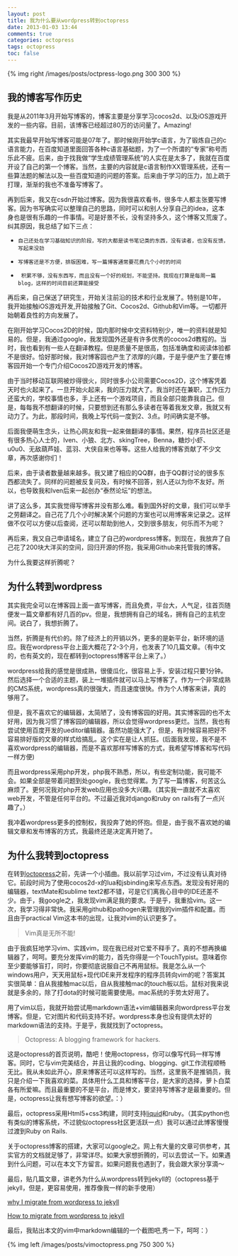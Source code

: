 ```yaml
---
layout: post
title: 我为什么要从wordpress转到octopress
date: 2013-01-03 13:44
comments: true
categories: octopress
tags: octopress
toc: false
---
```

{% img right /images/posts/octpress-logo.png 300 300 %}

## 我的博客写作历史

我是从2011年3月开始写博客的，博客主要是分享学习cocos2d、以及iOS游戏开发的一些内容。目前，该博客已经超过80万的访问量了。Amazing!

其实我最早开始写博客可能是07年了。那时候刚开始学c语言，为了锻炼自己的c语言能力，在百度知道里面回答各种c语言基础题，为了一个所谓的“专家”称号而乐此不疲。后来，由于找我做“学生成绩管理系统”的人实在是太多了，我就在百度开设了自己的第一个博客。当然，主要的内容就是c语言制作XX管理系统，还有一些算法题的解法以及一些百度知道的问题的答案。后来由于学习的压力，加上疏于打理，渐渐的我也不准备写博客了。

再到后来，我又在csdn开始过博客。因为我很喜欢看书，很多牛人都主张要写博客。因为书写确实可以整理自己的思路，同时可以和别人分享自己的idea，这本身也是很有乐趣的一件事情。可是好景不长，没有坚持多久，这个博客又荒废了。纠其原因，我总结了如下三点：

-     自己还处在学习基础知识的阶段，写的大都是读书笔记类的东西，没有读者，也没有反馈，写起来没劲

-     写博客还是不方便，排版困难，写一篇博客通常要花费几个小时的时间

-      积累不够，没有东西写，而且没有一个好的规划，不能坚持。我现在打算是每周一篇blog，这样的时间目前还算能接受

<!-- more -->

再后来，自己保送了研究生，开始关注前沿的技术和行业发展了。特别是10年，我开始接触iOS游戏开发,开始接触了Git、Cocos2d、Github和Vim等。一切都开始朝着良性的方向发展了。

在刚开始学习Cocos2D的时候，国内那时候中文资料特别少，唯一的资料就是知易的。但是，我通过google，我发现国外还是有许多优秀的cocos2d教程的。当时，我也看到有一些人在翻译教程。但是质量不是很高，包括准确度和阅读体验都不是很好。恰好那时候，我对博客园也产生了浓厚的兴趣，于是乎便产生了要在博客园开始一个专门介绍Cocos2D游戏开发的博客。

由于当时移动互联网被炒得很火，同时很多小公司需要Cocos2D，这个博客凭着天时也火起来了。一旦开始火起来，我的压力就大了。我当时还在兼职，工作压力还蛮大的，学校事情也多，手上还有一个游戏项目，而且全部只能靠我自己。但是，每每我不想翻译的时候，只要想到还有那么多读者在等着我发文章，我就又有动力了。为此，那段时间，我晚上写代码一度到2、3点。时间确实是不够。

后面我便萌生念头，让热心网友和我一起来做翻译的事情。果然，程序员社区还是有很多热心人士的，Iven、小狼、北方、skingTree，Benna，糖炒小虾、u0u0、无敌葫芦娃、蓝羽、大侠自来也等等。这些人给我的博客贡献了不少文章，再次感谢你们！

后来，由于读者数量越来越多。我又建了相应的QQ群，由于QQ群讨论的很多东西都流失了。同样的问题被反复问及，有时候不回答，别人还以为你不友好。所以，也导致我和Iven后来一起创办“泰然论坛”的想法。

讲了这么多，其实我觉得写博客并没有那么难。看到国外好的文章，我们可以举手之劳翻译之。自己花了几个小时解决某个问题的方案也可以用博客来记录之。这样做不仅可以方便以后查阅，还可以帮助到他人，交到很多朋友，何乐而不为呢？

再后来，我又自己申请域名，建立了自己的wordpress博客。到现在，我放弃了自己花了200块大洋买的空间，回归开源的怀抱，我采用Github来托管我的博客。

为什么我要这样折腾呢？

## 为什么转到wordpress

其实我完全可以在博客园上面一直写博客，而且免费，平台大，人气足，往首页随便发一篇文章都有好几百的pv。但是，我想拥有自己的域名，拥有自己的主机空间。说白了，我想折腾了。

当然，折腾是有代价的。除了经济上的开销以外，更多的是新平台，新环境的适应。我在wordpress平台上面大概花了2-3个月，也发表了10几篇文章。（有中文的，也有英文的，现在都转到octopress博客平台上来了。）

wordpress给我的感觉是很成熟，很傻瓜化，很容易上手，安装过程只要1分钟。然后选择一个合适的主题，装上一堆插件就可以马上写博客了。作为一个非常成熟的CMS系统，wordpress真的很强大，而且速度很快。作为个人博客来讲，真的够用了。

但是，我不喜欢它的编辑器，太简陋了，没有博客园的好用。其实博客园的也不太好用，因为我习惯了博客园的编辑器，所以会觉得wordpress更烂。当然，我也有尝试使用百度开发的ueditor编辑器。虽然功能强大了，但是，有时候容易把好不容易排好版的文章的样式给搞乱。这个实在是让人抓狂。(后面我发现，我不是不喜欢wordpress的编辑器，而是不喜欢那样写博客的方式，我希望写博客和写代码一样方便)

而且wordpress采用php开发，php我不熟悉，所以，有些定制功能，我可能不会。如果全部是带着问题到处google，我也觉得累。为了写一篇博客，何苦这么麻烦了。更何况我对php开发web应用也没多大兴趣。（其实我一直就不太喜欢web开发，不管是任何平台的。不过最近我对django和ruby
on rails有了一点兴趣了。）

我冲着wordpress更多的控制权，我投奔了她的怀抱。但是，由于我不喜欢她的编辑文章和发布博客的方式，我最终还是决定离开她了。

## 为什么我转到octopress

在转到[octopress](http://octopress.org/)之前，先讲一个小插曲。我以前学习过vim，不过没有认真对待它。前段时间为了使用cocos2d-x的lua和jsbinding来写点东西。发现没有好用的编辑器，textMate和sublime text2都不错，可是它们离我心目中的IDE还差不少。由于，我google之，我发现vim满足我的要求。于是乎，我重拾vim。这一次，我学习得非常快。我采用github和pathogen来管理我的vim插件和配置。而且由于practical Vim这本书的出现，让我对vim的认识更多了。


> Vim真是无所不能!


由于我疯狂地学习vim、实践vim，现在我已经对它爱不释手了。真的不想再换编辑器了，呵呵。要充分发挥vim的能力，首先你得是一个TouchTypist。意味着你至少要能够盲打，同时，你要彻底说服自己不再用鼠标。我是怎么从一个windows用户，天天用鼠标+现代IDE来开发程序的程序员转向vim的呢？答案其实很简单：自从我接触mac以后，自从我接触mac的touch板以后。鼠标对我来说就是多余的，除了打dota的时候可能需要使用。mac系统的手势太好用了。

用了vim以后，我就开始尝试用markdown语法+vim编辑器来向wordpress平台发博客。但是，它对图片和代码支持不好。wordpress本身也没有提供太好的markdown语法的支持。于是乎，我就找到了octopress。

> Octopress: A blogging framework for hackers.

这是octopress的首页说明，酷吧！使用octopress，你可以像写代码一样写博客。同时，它与vim完美结合，并且让我的coding、blogging、git工作流程顺畅无比。我从未如此开心，原来博客还可以这样写的。当然，这里我不是推销员，我只是介绍一下我喜欢的菜。具体用什么工具和博客平台，是大家的选择，萝卜白菜各有所爱嘛。而且最重要的不是平台，而是博文，要坚持写博客才是最重要的。但是，octopress让我有想写博客的欲望。：）

最后，octopress采用Html5+css3构建，同时支持[liquid](http://liquidmarkup.org/)和ruby。（其实python也有类似的博客系统，不过貌似octopress社区更活跃一点）我可以通过此博客慢慢过渡到Ruby on Rails.

关于octopress博客的搭建，大家可以google之。网上有大量的文章可供参考，其实官方的文档就足够了，非常详尽。如果大家想折腾的，可以去尝试一下。如果遇到什么问题，可以在本文下方留言。如果问题我也遇到了，我会跟大家分享滴～

最后，贴几篇文章，讲老外为什么从wordpress转到jekyll的（octopress基于jekyll，但是，更容易使用，推荐像我一样的新手使用）

[why I migrate from wordpress to jekyll](http://vitobotta.com/migrating-from-wordpress-to-jekyll-part-one-why-I-gave-up-on-wordpress/)

[How to migrate from wordpress to jekyll](http://vitobotta.com/how-to-migrate-from-wordpress-to-jekyll/)

最后，我贴出本文的vim中markdown编辑的一个截图吧,秀一下，呵呵：）

{% img left /images/posts/vimoctopress.png 750 300 %}





